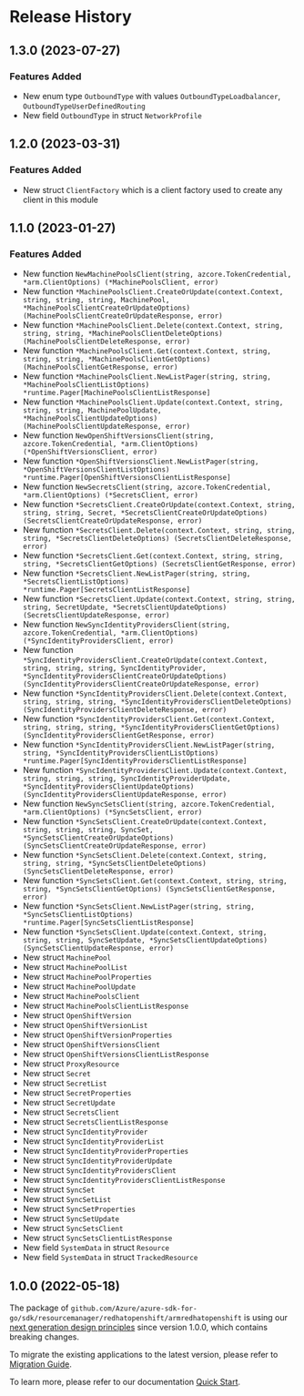 # Release History

## 1.3.0 (2023-07-27)
### Features Added

- New enum type `OutboundType` with values `OutboundTypeLoadbalancer`, `OutboundTypeUserDefinedRouting`
- New field `OutboundType` in struct `NetworkProfile`


## 1.2.0 (2023-03-31)
### Features Added

- New struct `ClientFactory` which is a client factory used to create any client in this module


## 1.1.0 (2023-01-27)
### Features Added

- New function `NewMachinePoolsClient(string, azcore.TokenCredential, *arm.ClientOptions) (*MachinePoolsClient, error)`
- New function `*MachinePoolsClient.CreateOrUpdate(context.Context, string, string, string, MachinePool, *MachinePoolsClientCreateOrUpdateOptions) (MachinePoolsClientCreateOrUpdateResponse, error)`
- New function `*MachinePoolsClient.Delete(context.Context, string, string, string, *MachinePoolsClientDeleteOptions) (MachinePoolsClientDeleteResponse, error)`
- New function `*MachinePoolsClient.Get(context.Context, string, string, string, *MachinePoolsClientGetOptions) (MachinePoolsClientGetResponse, error)`
- New function `*MachinePoolsClient.NewListPager(string, string, *MachinePoolsClientListOptions) *runtime.Pager[MachinePoolsClientListResponse]`
- New function `*MachinePoolsClient.Update(context.Context, string, string, string, MachinePoolUpdate, *MachinePoolsClientUpdateOptions) (MachinePoolsClientUpdateResponse, error)`
- New function `NewOpenShiftVersionsClient(string, azcore.TokenCredential, *arm.ClientOptions) (*OpenShiftVersionsClient, error)`
- New function `*OpenShiftVersionsClient.NewListPager(string, *OpenShiftVersionsClientListOptions) *runtime.Pager[OpenShiftVersionsClientListResponse]`
- New function `NewSecretsClient(string, azcore.TokenCredential, *arm.ClientOptions) (*SecretsClient, error)`
- New function `*SecretsClient.CreateOrUpdate(context.Context, string, string, string, Secret, *SecretsClientCreateOrUpdateOptions) (SecretsClientCreateOrUpdateResponse, error)`
- New function `*SecretsClient.Delete(context.Context, string, string, string, *SecretsClientDeleteOptions) (SecretsClientDeleteResponse, error)`
- New function `*SecretsClient.Get(context.Context, string, string, string, *SecretsClientGetOptions) (SecretsClientGetResponse, error)`
- New function `*SecretsClient.NewListPager(string, string, *SecretsClientListOptions) *runtime.Pager[SecretsClientListResponse]`
- New function `*SecretsClient.Update(context.Context, string, string, string, SecretUpdate, *SecretsClientUpdateOptions) (SecretsClientUpdateResponse, error)`
- New function `NewSyncIdentityProvidersClient(string, azcore.TokenCredential, *arm.ClientOptions) (*SyncIdentityProvidersClient, error)`
- New function `*SyncIdentityProvidersClient.CreateOrUpdate(context.Context, string, string, string, SyncIdentityProvider, *SyncIdentityProvidersClientCreateOrUpdateOptions) (SyncIdentityProvidersClientCreateOrUpdateResponse, error)`
- New function `*SyncIdentityProvidersClient.Delete(context.Context, string, string, string, *SyncIdentityProvidersClientDeleteOptions) (SyncIdentityProvidersClientDeleteResponse, error)`
- New function `*SyncIdentityProvidersClient.Get(context.Context, string, string, string, *SyncIdentityProvidersClientGetOptions) (SyncIdentityProvidersClientGetResponse, error)`
- New function `*SyncIdentityProvidersClient.NewListPager(string, string, *SyncIdentityProvidersClientListOptions) *runtime.Pager[SyncIdentityProvidersClientListResponse]`
- New function `*SyncIdentityProvidersClient.Update(context.Context, string, string, string, SyncIdentityProviderUpdate, *SyncIdentityProvidersClientUpdateOptions) (SyncIdentityProvidersClientUpdateResponse, error)`
- New function `NewSyncSetsClient(string, azcore.TokenCredential, *arm.ClientOptions) (*SyncSetsClient, error)`
- New function `*SyncSetsClient.CreateOrUpdate(context.Context, string, string, string, SyncSet, *SyncSetsClientCreateOrUpdateOptions) (SyncSetsClientCreateOrUpdateResponse, error)`
- New function `*SyncSetsClient.Delete(context.Context, string, string, string, *SyncSetsClientDeleteOptions) (SyncSetsClientDeleteResponse, error)`
- New function `*SyncSetsClient.Get(context.Context, string, string, string, *SyncSetsClientGetOptions) (SyncSetsClientGetResponse, error)`
- New function `*SyncSetsClient.NewListPager(string, string, *SyncSetsClientListOptions) *runtime.Pager[SyncSetsClientListResponse]`
- New function `*SyncSetsClient.Update(context.Context, string, string, string, SyncSetUpdate, *SyncSetsClientUpdateOptions) (SyncSetsClientUpdateResponse, error)`
- New struct `MachinePool`
- New struct `MachinePoolList`
- New struct `MachinePoolProperties`
- New struct `MachinePoolUpdate`
- New struct `MachinePoolsClient`
- New struct `MachinePoolsClientListResponse`
- New struct `OpenShiftVersion`
- New struct `OpenShiftVersionList`
- New struct `OpenShiftVersionProperties`
- New struct `OpenShiftVersionsClient`
- New struct `OpenShiftVersionsClientListResponse`
- New struct `ProxyResource`
- New struct `Secret`
- New struct `SecretList`
- New struct `SecretProperties`
- New struct `SecretUpdate`
- New struct `SecretsClient`
- New struct `SecretsClientListResponse`
- New struct `SyncIdentityProvider`
- New struct `SyncIdentityProviderList`
- New struct `SyncIdentityProviderProperties`
- New struct `SyncIdentityProviderUpdate`
- New struct `SyncIdentityProvidersClient`
- New struct `SyncIdentityProvidersClientListResponse`
- New struct `SyncSet`
- New struct `SyncSetList`
- New struct `SyncSetProperties`
- New struct `SyncSetUpdate`
- New struct `SyncSetsClient`
- New struct `SyncSetsClientListResponse`
- New field `SystemData` in struct `Resource`
- New field `SystemData` in struct `TrackedResource`


## 1.0.0 (2022-05-18)

The package of `github.com/Azure/azure-sdk-for-go/sdk/resourcemanager/redhatopenshift/armredhatopenshift` is using our [next generation design principles](https://azure.github.io/azure-sdk/general_introduction.html) since version 1.0.0, which contains breaking changes.

To migrate the existing applications to the latest version, please refer to [Migration Guide](https://aka.ms/azsdk/go/mgmt/migration).

To learn more, please refer to our documentation [Quick Start](https://aka.ms/azsdk/go/mgmt).